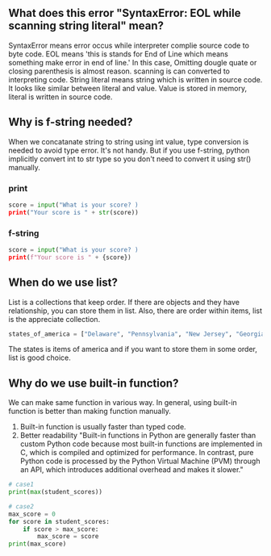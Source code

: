 ## What does this error "SyntaxError: EOL while scanning string literal" mean?
SyntaxError means error occus while interpreter complie source code to byte code. EOL means 'this is stands for End of Line which means something make error in end of line.' In this case, Omitting dougle quate or closing parenthesis is almost reason.
scanning is can converted to interpreting code. String literal means string which is written in source code. It looks like similar between literal and value. Value is stored in memory, literal is written in source code.

## Why is f-string needed?
When we concatanate string to string using int value, type conversion is needed to avoid type error. It's not handy. But if you use f-string, python implicitly convert int to str type so you don't need to convert it using str() manually.

### print
```python
score = input("What is your score? )
print("Your score is " + str(score))
```

### f-string
```python
score = input("What is your score? )
print(f"Your score is " + {score})
```

## When do we use list?
List is a collections that keep order. If there are objects and they have relationship, you can store them in list. Also, there are order within items, list is the appreciate collection.
```python
states_of_america = ["Delaware", "Pennsylvania", "New Jersey", "Georgia", "Connecticut", "Massachusetts", "Maryland", "South Carolina", "New Hampshire", "Virginia", "New York", "North Carolina", "Rhode Island", "Vermont", "Kentucky", "Tennessee", "Ohio", "Louisiana", "Indiana", "Mississippi", "Illinois", "Alabama", "Maine", "Missouri", "Arkansas", "Michigan", "Florida", "Texas", "Iowa", "Wisconsin", "California", "Minnesota", "Oregon", "Kansas", "West Virginia", "Nevada", "Nebraska", "Colorado", "North Dakota", "South Dakota", "Montana", "Washington", "Idaho", "Wyoming", "Utah", "Oklahoma", "New Mexico", "Arizona", "Alaska", "Hawaii"]
```
The states is items of america and if you want to store them in some order, list is good choice.

## Why do we use built-in function?
We can make same function in various way. In general, using built-in function is better than making function manually.
1. Built-in function is usually faster than typed code.
2. Better readability
"Built-in functions in Python are generally faster than custom Python code because most built-in functions are implemented in C, which is compiled and optimized for performance. In contrast, pure Python code is processed by the Python Virtual Machine (PVM) through an API, which introduces additional overhead and makes it slower."

```python
# case1
print(max(student_scores))

# case2
max_score = 0
for score in student_scores:
    if score > max_score:
        max_score = score
print(max_score)
```
